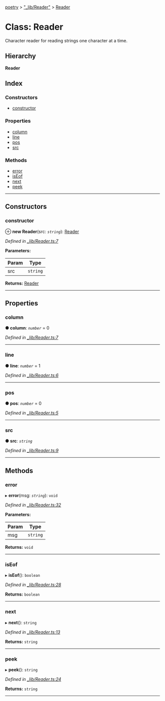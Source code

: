 [poetry](../README.md) > ["_lib/Reader"](../modules/__lib_reader_.md) > [Reader](../classes/__lib_reader_.reader.md)

# Class: Reader

Character reader for reading strings one character at a time.

## Hierarchy

**Reader**

## Index

### Constructors

* [constructor](__lib_reader_.reader.md#constructor)

### Properties

* [column](__lib_reader_.reader.md#column)
* [line](__lib_reader_.reader.md#line)
* [pos](__lib_reader_.reader.md#pos)
* [src](__lib_reader_.reader.md#src)

### Methods

* [error](__lib_reader_.reader.md#error)
* [isEof](__lib_reader_.reader.md#iseof)
* [next](__lib_reader_.reader.md#next)
* [peek](__lib_reader_.reader.md#peek)

---

## Constructors

<a id="constructor"></a>

###  constructor

⊕ **new Reader**(src: *`string`*): [Reader](__lib_reader_.reader.md)

*Defined in [_lib/Reader.ts:7](https://github.com/FantasyInternet/poetry/blob/HEAD/src/script/_lib/Reader.ts#L7)*

**Parameters:**

| Param | Type |
| ------ | ------ |
| src | `string` |

**Returns:** [Reader](__lib_reader_.reader.md)

___

## Properties

<a id="column"></a>

###  column

**● column**: *`number`* = 0

*Defined in [_lib/Reader.ts:7](https://github.com/FantasyInternet/poetry/blob/HEAD/src/script/_lib/Reader.ts#L7)*

___
<a id="line"></a>

###  line

**● line**: *`number`* = 1

*Defined in [_lib/Reader.ts:6](https://github.com/FantasyInternet/poetry/blob/HEAD/src/script/_lib/Reader.ts#L6)*

___
<a id="pos"></a>

###  pos

**● pos**: *`number`* = 0

*Defined in [_lib/Reader.ts:5](https://github.com/FantasyInternet/poetry/blob/HEAD/src/script/_lib/Reader.ts#L5)*

___
<a id="src"></a>

###  src

**● src**: *`string`*

*Defined in [_lib/Reader.ts:9](https://github.com/FantasyInternet/poetry/blob/HEAD/src/script/_lib/Reader.ts#L9)*

___

## Methods

<a id="error"></a>

###  error

▸ **error**(msg: *`string`*): `void`

*Defined in [_lib/Reader.ts:32](https://github.com/FantasyInternet/poetry/blob/HEAD/src/script/_lib/Reader.ts#L32)*

**Parameters:**

| Param | Type |
| ------ | ------ |
| msg | `string` |

**Returns:** `void`

___
<a id="iseof"></a>

###  isEof

▸ **isEof**(): `boolean`

*Defined in [_lib/Reader.ts:28](https://github.com/FantasyInternet/poetry/blob/HEAD/src/script/_lib/Reader.ts#L28)*

**Returns:** `boolean`

___
<a id="next"></a>

###  next

▸ **next**(): `string`

*Defined in [_lib/Reader.ts:13](https://github.com/FantasyInternet/poetry/blob/HEAD/src/script/_lib/Reader.ts#L13)*

**Returns:** `string`

___
<a id="peek"></a>

###  peek

▸ **peek**(): `string`

*Defined in [_lib/Reader.ts:24](https://github.com/FantasyInternet/poetry/blob/HEAD/src/script/_lib/Reader.ts#L24)*

**Returns:** `string`

___

